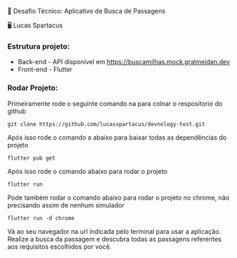 
:test_tube: Desafio Técnico: Aplicativo de Busca de Passagens

:desktop_computer: Lucas Spartacus

###  Estrutura projeto:

- Back-end - API disponível em https://buscamilhas.mock.gralmeidan.dev
- Front-end - Flutter

###  Rodar Projeto:

Primeiramente rode o seguinte comando na para colnar o respositorio do github

```
git clone https://github.com/lucasspartacus/devnology-test.git
```
Após isso rode o comando a abaixo para baixar todas as dependências do projeto

```
flutter pub get
```

Após isso rode o comando abaixo para rodar o projeto
```
flutter run
```

Pode também rodar o comando abaixo para rodar o projeto no chrome, não precisando assim de nenhum simulador

```
flutter run -d chrome
```
Vá ao seu navegador na url indicada pelo terminal para usar a aplicação.
Realize a busca da passagem e descubra todas as passagens referentes aos requisitos escolhidos por você.

